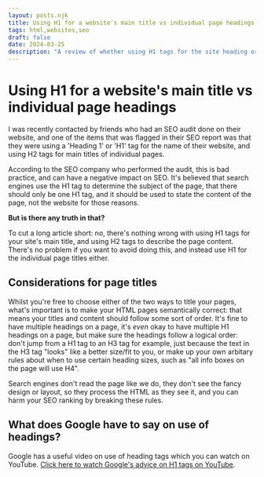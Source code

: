 ```yaml
---
layout: posts.njk
title: Using H1 for a website's main title vs individual page headings
tags: html,websites,seo
draft: false
date: 2024-03-25
description: "A review of whether using H1 tags for the site heading or page heading is the best approach."
---
```


# Using H1 for a website's main title vs individual page headings

I was recently contacted by friends who had an SEO audit done on their website, and one of the items that was flagged in their SEO report was that they were using a 'Heading 1' or 'H1' tag for the name of their website, and using H2 tags for main titles of individual pages.

According to the SEO company who performed the audit, this is bad practice, and can have a negative impact on SEO. It's believed that search engines use the H1 tag to determine the subject of the page, that there should only be one H1 tag, and it should be used to state the content of the page, not the website for those reasons.

**But is there any truth in that?**

To cut a long article short: no, there's nothing wrong with using H1 tags for your site's main title, and using H2 tags to describe the page content. There's no problem if you want to avoid doing this, and instead use H1 for the individual page titles either.

## Considerations for page titles

Whilst you're free to choose either of the two ways to title your pages, what's important is to make your HTML pages semantically correct: that means your titles and content should follow some sort of order. It's fine to have multiple headings on a page, it's _even_ okay to have multiple H1 headings on a page, but make sure the headings follow a logical order: don't jump from a H1 tag to an H3 tag for example, just because the text in the H3 tag "looks" like a better size/fit to you, or make up your own arbitary rules about when to use certain heading sizes, such as "all info boxes on the page will use H4".

Search engines don't read the page like we do, they don't see the fancy design or layout, so they process the HTML as they see it, and you can harm your SEO ranking by breaking these rules.

## What does Google have to say on use of headings?

Google has a useful video on use of heading tags which you can watch on YouTube. [Click here to watch Google's advice on H1 tags on YouTube](https://www.youtube.com/watch?v=WsgrSxCmMbM).
